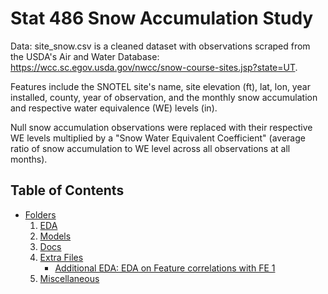 # Stat 486 Snow Accumulation Study

Data: site_snow.csv is a cleaned dataset with observations scraped from the USDA's Air and Water Database: https://wcc.sc.egov.usda.gov/nwcc/snow-course-sites.jsp?state=UT.

Features include the SNOTEL site's name, site elevation (ft), lat, lon, year installed, county, year of observation, and the monthly snow accumulation and respective water equivalence (WE) levels (in).

Null snow accumulation observations were replaced with their respective WE levels multiplied by a "Snow Water Equivalent Coefficient" (average ratio of snow accumulation to WE level across all observations at all months).

## Table of Contents

- [Folders](folders)
  1. [EDA](eda)
  2. [Models](models)
  3. [Docs](docs)
  4. [Extra Files](extra-files)
     - [Additional EDA: EDA on Feature correlations with FE 1](#additional-eda-eda-on-feature-correlations-with-fe-1)
  5. [Miscellaneous](miscellaneous)

